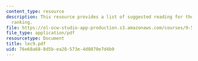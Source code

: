 ```yaml
---
content_type: resource
description: This resource provides a list of suggested reading for the session on
  ranking.
file: https://ol-ocw-studio-app-production.s3.amazonaws.com/courses/9-520-statistical-learning-theory-and-applications-spring-2006/76e68a688d5bea28573e4d0870e7d4b9_lec9.pdf
file_type: application/pdf
resourcetype: Document
title: lec9.pdf
uid: 76e68a68-8d5b-ea28-573e-4d0870e7d4b9
---
```

